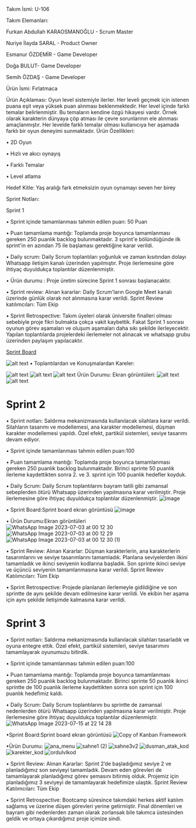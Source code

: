 Takım İsmi: U-106

Takım Elemanları: 

Furkan Abdullah KARAOSMANOĞLU - Scrum Master

Nuriye İlayda SARAL - Product Owner

Esmanur ÖZDEMİR - Game Developer

Doğa BULUT- Game Developer

Semih ÖZDAŞ - Game Developer

Ürün İsmi: Fırlatmaca

Ürün Açıklaması: Oyun level sistemiyle ilerler. Her leveli geçmek için istenen puana eşit veya yüksek puan alınması beklenmektedir. Her level içinde farklı temalar belirlenmiştir. Bu temaların kendine özgü hikayesi vardır. Örnek olarak karakterin dünyaya çöp atması ile çevre sorunlarının ele alınması amaçlanmıştır. Her levelde farklı temalar olması kullanıcıya her aşamada farklı bir oyun deneyimi sunmaktadır. 
Ürün Özellikleri: 

•	2D Oyun

•	Hızlı ve akıcı oynayış

•	Farklı Temalar

•	Level atlama

Hedef Kitle: Yaş aralığı fark etmeksizin oyun oynamayı seven her birey 

Sprint Notları: 

Sprint 1

•	Sprint içinde tamamlanması tahmin edilen puan: 50 Puan

•	Puan tamamlama mantığı: Toplamda proje boyunca tamamlanması gereken 250 puanlık backlog bulunmaktadır. 3 sprint'e bölündüğünde ilk sprint'in en azından 75 ile başlaması gerektiğine karar verildi.

•	Daily scrum: Daily Scrum toplantıları yoğunluk ve zaman kısıtından dolayı Whatsapp iletişim kanalı üzerinden yapılmıştır. Proje ilerlemesine göre ihtiyaç duyuldukça toplantılar düzenlenmiştir.

•	Ürün durumu : Proje üretim sürecine Sprint 1 sonrası başlanacaktır.

•	Sprint review: Alınan kararlar: Daily Scrum'ların Google Meet kanalı üzerinde günlük olarak not alınmasına karar verildi. Sprint Review katılımcıları: Tüm Ekip

•	Sprint Retrospective: Takım üyeleri olarak üniversite finalleri olması sebebiyle proje fikri bulmakta çokça vakit kaybettik. Fakat Sprint 1 sonrası oyunun görev aşamaları ve oluşum aşamaları daha sıkı şekilde ilerleyecektir. Yapılan toplantılarda projelerdeki ilerlemeler not alınacak ve whatsapp grubu üzerinden paylaşım yapılacaktır. 

<a href="https://miro.com/app/board/uXjVM9RamFY=/?share_link_id=260274713448">Sprint Board</a>

![alt text](https://github.com/Bootcamp106/Sprint1/blob/main/Sprint%20board.jpg)
•	Toplantılardan ve Konuşmalardan Kareler: 

![alt text](https://github.com/Bootcamp106/Sprint1/blob/main/whatsapp.jpg)
![alt text](https://github.com/Bootcamp106/Sprint1/blob/main/Toplant%C4%B1.jpg)
![alt text](https://github.com/Bootcamp106/Sprint1/blob/main/Toplant%C4%B1.jpg)
Ürün Durumu: Ekran görüntüleri:
![alt text](https://github.com/Bootcamp106/Sprint1/blob/main/Ekran%20g%C3%B6r%C3%BCnt%C3%BCs%C3%BC%202023-06-20%20111619.jpg)
![alt text](https://github.com/Bootcamp106/Sprint1/blob/main/Ekran%20g%C3%B6r%C3%BCnt%C3%BCs%C3%BC%202023-06-20%20112117.jpg)



#	Sprint 2

•	Sprint notları: Saldırma mekanizmasında kullanılacak silahlara karar verildi. Silahların tasarımı ve modellemesi, ana karakter modellemesi, düşman karakter modellemesi yapıldı. Özel efekt, partikül sistemleri, seviye tasarımı devam ediyor.

•	Sprint içinde tamamlanması tahmin edilen puan:100

•	Puan tamamlama mantığı: Toplamda proje boyunca tamamlanması gereken 250 puanlık backlog bulunmaktadır. Birinci sprinte 50 puanlık ilerleme kaydettikten sonra 2. ve 3. sprint için 100 puanlık hedefler koyduk.

•	Daily Scrum: Daily Scrum toplantılarını bayram tatili gibi zamansal sebeplerden ötürü Whatsapp üzerinden yapılmasına karar verilmiştir. Proje ilerlemesine göre ihtiyaç duyuldukça toplantılar düzenlenmiştir.
![image](https://github.com/Bootcamp106/Sprint1/assets/135750192/40d788af-f167-4a66-a0f2-85f47b9c5005)


•	Sprint Board:Sprint board ekran görüntüsü
![image](https://github.com/Bootcamp106/Sprint1/assets/135750192/ad523faf-9529-4fc0-898c-e304acb0b1c0)

•	Ürün Durumu:Ekran görüntüleri
![WhatsApp Image 2023-07-03 at 00 12 30](https://github.com/Bootcamp106/Sprint1/assets/135750192/8530dd0f-0f92-4e32-9cb1-008550a57b04)
![WhatsApp Image 2023-07-03 at 00 12 29](https://github.com/Bootcamp106/Sprint1/assets/135750192/dabd9832-0af5-4688-9166-e39a2997d77f)
![WhatsApp Image 2023-07-03 at 00 12 30 (1)](https://github.com/Bootcamp106/Sprint1/assets/135750192/5a114f3c-8208-400d-b407-1f94191951b3)


•	Sprint Review: Alınan Kararlar: Düşman karakterlerin, ana karakterlerin tasarımlarını ve seviye tasarımlarını tamamladık. Planlana seviyelerden ilkini tamamladık ve ikinci seviyenin kodlarına başladık. Son sprinte ikinci seviye ve üçüncü seviyenin tamamlanmasına karar verildi. 
Sprint Rewiev Katılımcıları: Tüm Ekip 


•	Sprint Retrospective: Projede planlanan ilerlemeyle gidildiğine ve son sprintte de aynı şekilde devam edilmesine karar verildi. Ve ekibin her aşama için aynı şekilde iletişimde kalmasına karar verildi.





# Sprint 3

• Sprint notları: Saldırma mekanizmasında kullanılacak silahları tasarladık ve oyuna entegre ettik. Özel efekt, partikül sistemleri, seviye tasarımını tamamlayarak oyunumuzu bitirdik.

• Sprint içinde tamamlanması tahmin edilen puan:100

• Puan tamamlama mantığı: Toplamda proje boyunca tamamlanması gereken 250 puanlık backlog bulunmaktadır. Birinci sprinte 50 puanlık ikinci sprintte de 100 puanlık ilerleme kaydettikten sonra son sprint için 100 puanlık hedefimiz kaldı.

• Daily Scrum: Daily Scrum toplantılarını bu sprintte de zamansal nedenlerden ötürü Whatsapp üzerinden yapılmasına karar verilmiştir. Proje ilerlemesine göre ihtiyaç duyuldukça toplantılar düzenlenmiştir.
![WhatsApp Image 2023-07-15 at 22 14 28](https://github.com/Bootcamp106/Sprint1/assets/135750192/ac4d9589-76c5-4fe6-ab59-6160dadd369a)

•Sprint Board:Sprint board ekran görüntüsü
![Copy of Kanban Framework](https://github.com/Bootcamp106/Sprint1/assets/135750192/9b757de6-6e6c-482c-ac3d-25cd890daad2)

•Ürün Durumu:
![ana_menu](https://github.com/Bootcamp106/Sprint1/assets/135750192/ac427ccf-c961-4868-8692-6053383d462d)
![sahne1 (2)](https://github.com/Bootcamp106/Sprint1/assets/135750192/b2d2bbc6-a10a-496e-8eb0-c7ad359a798d)
![sahne3v2](https://github.com/Bootcamp106/Sprint1/assets/135750192/abe09f70-edeb-4b77-a12e-4735f949255e)
![dusman_atak_kod](https://github.com/Bootcamp106/Sprint1/assets/135750192/ddd2df6d-9a1f-49fc-bd4e-7d12479bb6db)
![karekter_kod](https://github.com/Bootcamp106/Sprint1/assets/135750192/f5aa7d88-687d-4750-baec-1db7b624d6ae)
![ordulvlkod](https://github.com/Bootcamp106/Sprint1/assets/135750192/985aca44-7228-4d2b-bf7a-37dfb30f12eb)







• Sprint Review: Alınan Kararlar: Sprint 2’de başladığımız seviye 2 ve planladığımız son seviyeyi tamamladık. Devam eden görevleri de tamamlayarak planladığımız görev şemasını bitirmiş olduk. Projemiz için planladığımız 3 seviyeyi de tamamlayarak hedefimize ulaştık.
 Sprint Review Katılımcıları: Tüm Ekip

• Sprint Retrospective: Bootcamp süresince takımdaki herkes aktif katılım sağlamış ve üzerine düşen görevleri yerine getirmiştir. Final dönemleri ve bayram gibi nedenlerden zaman olarak zorlansak bile takımca üstesinden geldik ve ortaya çıkardığımız proje içimize sindi.
